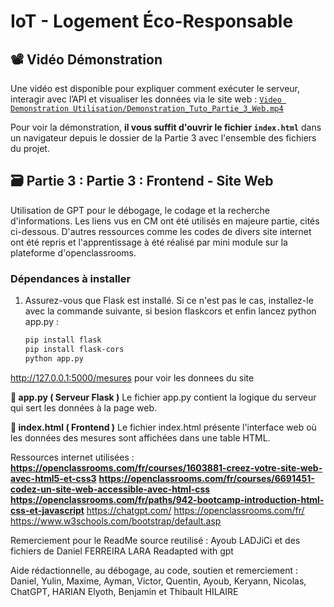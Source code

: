 # IoT - Logement Éco-Responsable

## 📽️​ Vidéo Démonstration
Une vidéo est disponible pour expliquer comment exécuter le serveur, interagir avec l’API et visualiser les données via le site web : [`Video Demonstration Utilisation/Demonstration_Tuto_Partie_3_Web.mp4`](https://github.com/Vladislav-Levovitch-Polytech-Sorbonne/Projet_Logement_Eco_Responsable_Base_de_donnees_FastAPI_RestServe_S7_Thibault/blob/main/Ressources_utiles_utilisees/Modele_Relationnel.png)

Pour voir la démonstration, **il vous suffit d'ouvrir le fichier `index.html`** dans un navigateur depuis le dossier de la Partie 3 avec l'ensemble des fichiers du projet.

## 🗃️ Partie 3 : Partie 3 : Frontend - Site Web
Utilisation de GPT pour le débogage, le codage et la recherche d'informations. Les liens vus en CM ont été utilisés en majeure partie, cités ci-dessous. D'autres ressources comme les codes de divers site internet ont été repris et l'apprentissage à été réalisé par mini module sur la plateforme d'openclassrooms.

### Dépendances à installer

1. Assurez-vous que Flask est installé. Si ce n'est pas le cas, installez-le avec la commande suivante, si besion flaskcors et enfin lancez python app.py :
   ```bash
   pip install flask
   pip install flask-cors
   python app.py

http://127.0.0.1:5000/mesures pour voir les donnees du site 

**📁 app.py ( Serveur Flask )**
Le fichier app.py contient la logique du serveur qui sert les données à la page web.

**📁 index.html ( Frontend )**
Le fichier index.html présente l'interface web où les données des mesures sont affichées dans une table HTML.


Ressources internet utilisées :
**https://openclassrooms.com/fr/courses/1603881-creez-votre-site-web-avec-html5-et-css3**
**https://openclassrooms.com/fr/courses/6691451-codez-un-site-web-accessible-avec-html-css**
**https://openclassrooms.com/fr/paths/942-bootcamp-introduction-html-css-et-javascript**
https://chatgpt.com/
https://openclassrooms.com/fr/
https://www.w3schools.com/bootstrap/default.asp

Remerciement pour le ReadMe source reutilisé : Ayoub LADJiCi et des fichiers de Daniel FERREIRA LARA 
Readapted with gpt

Aide rédactionnelle, au débogage, au code, soutien et remerciement : Daniel, Yulin, Maxime, Ayman, Victor, Quentin, Ayoub, Keryann, Nicolas, ChatGPT, HARIAN Elyoth, Benjamin et Thibault HILAIRE